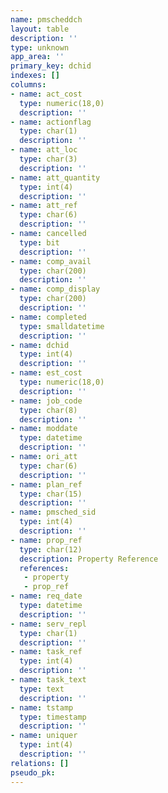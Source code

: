 ```yaml
---
name: pmscheddch
layout: table
description: ''
type: unknown
app_area: ''
primary_key: dchid
indexes: []
columns:
- name: act_cost
  type: numeric(18,0)
  description: ''
- name: actionflag
  type: char(1)
  description: ''
- name: att_loc
  type: char(3)
  description: ''
- name: att_quantity
  type: int(4)
  description: ''
- name: att_ref
  type: char(6)
  description: ''
- name: cancelled
  type: bit
  description: ''
- name: comp_avail
  type: char(200)
  description: ''
- name: comp_display
  type: char(200)
  description: ''
- name: completed
  type: smalldatetime
  description: ''
- name: dchid
  type: int(4)
  description: ''
- name: est_cost
  type: numeric(18,0)
  description: ''
- name: job_code
  type: char(8)
  description: ''
- name: moddate
  type: datetime
  description: ''
- name: ori_att
  type: char(6)
  description: ''
- name: plan_ref
  type: char(15)
  description: ''
- name: pmsched_sid
  type: int(4)
  description: ''
- name: prop_ref
  type: char(12)
  description: Property Reference
  references:
   - property
   - prop_ref
- name: req_date
  type: datetime
  description: ''
- name: serv_repl
  type: char(1)
  description: ''
- name: task_ref
  type: int(4)
  description: ''
- name: task_text
  type: text
  description: ''
- name: tstamp
  type: timestamp
  description: ''
- name: uniquer
  type: int(4)
  description: ''
relations: []
pseudo_pk: 
---
```


